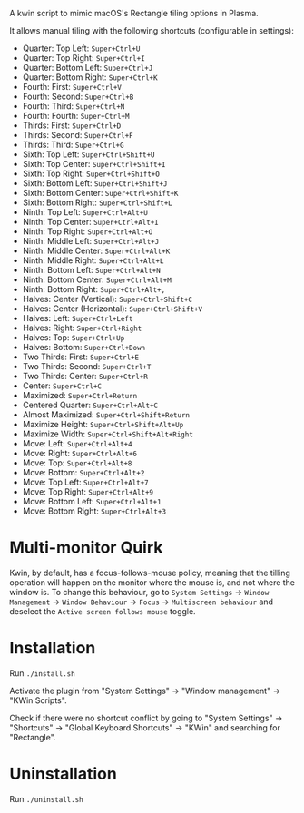 A kwin script to mimic macOS's Rectangle tiling options in Plasma.

It allows manual tiling with the following shortcuts (configurable in settings):

- Quarter: Top Left: `Super+Ctrl+U`
- Quarter: Top Right: `Super+Ctrl+I`
- Quarter: Bottom Left: `Super+Ctrl+J`
- Quarter: Bottom Right: `Super+Ctrl+K`
- Fourth: First: `Super+Ctrl+V`
- Fourth: Second: `Super+Ctrl+B`
- Fourth: Third: `Super+Ctrl+N`
- Fourth: Fourth: `Super+Ctrl+M`
- Thirds: First: `Super+Ctrl+D`
- Thirds: Second: `Super+Ctrl+F`
- Thirds: Third: `Super+Ctrl+G`
- Sixth: Top Left: `Super+Ctrl+Shift+U`
- Sixth: Top Center: `Super+Ctrl+Shift+I`
- Sixth: Top Right: `Super+Ctrl+Shift+O`
- Sixth: Bottom Left: `Super+Ctrl+Shift+J`
- Sixth: Bottom Center: `Super+Ctrl+Shift+K`
- Sixth: Bottom Right: `Super+Ctrl+Shift+L`
- Ninth: Top Left: `Super+Ctrl+Alt+U`
- Ninth: Top Center: `Super+Ctrl+Alt+I`
- Ninth: Top Right: `Super+Ctrl+Alt+O`
- Ninth: Middle Left: `Super+Ctrl+Alt+J`
- Ninth: Middle Center: `Super+Ctrl+Alt+K`
- Ninth: Middle Right: `Super+Ctrl+Alt+L`
- Ninth: Bottom Left: `Super+Ctrl+Alt+N`
- Ninth: Bottom Center: `Super+Ctrl+Alt+M`
- Ninth: Bottom Right: `Super+Ctrl+Alt+,`
- Halves: Center (Vertical): `Super+Ctrl+Shift+C`
- Halves: Center (Horizontal): `Super+Ctrl+Shift+V`
- Halves: Left: `Super+Ctrl+Left`
- Halves: Right: `Super+Ctrl+Right`
- Halves: Top: `Super+Ctrl+Up`
- Halves: Bottom: `Super+Ctrl+Down`
- Two Thirds: First: `Super+Ctrl+E`
- Two Thirds: Second: `Super+Ctrl+T`
- Two Thirds: Center: `Super+Ctrl+R`
- Center: `Super+Ctrl+C`
- Maximized: `Super+Ctrl+Return`
- Centered Quarter: `Super+Ctrl+Alt+C`
- Almost Maximized: `Super+Ctrl+Shift+Return`
- Maximize Height: `Super+Ctrl+Shift+Alt+Up`
- Maximize Width: `Super+Ctrl+Shift+Alt+Right`
- Move: Left: `Super+Ctrl+Alt+4`
- Move: Right: `Super+Ctrl+Alt+6`
- Move: Top: `Super+Ctrl+Alt+8`
- Move: Bottom: `Super+Ctrl+Alt+2`
- Move: Top Left: `Super+Ctrl+Alt+7`
- Move: Top Right: `Super+Ctrl+Alt+9`
- Move: Bottom Left: `Super+Ctrl+Alt+1`
- Move: Bottom Right: `Super+Ctrl+Alt+3`

# Multi-monitor Quirk

Kwin, by default, has a focus-follows-mouse policy, meaning that the tilling operation will
happen on the monitor where the mouse is, and not where the window is. To change this behaviour,
go to
`System Settings` -> `Window Management` -> `Window Behaviour` -> `Focus` -> `Multiscreen behaviour`
and deselect the `Active screen follows mouse` toggle.

# Installation

Run `./install.sh`

Activate the plugin from "System Settings" -> "Window management" -> "KWin Scripts".

Check if there were no shortcut conflict by going to "System Settings" ->
"Shortcuts" -> "Global Keyboard Shortcuts" -> "KWin" and searching for
"Rectangle".

# Uninstallation

Run `./uninstall.sh`
